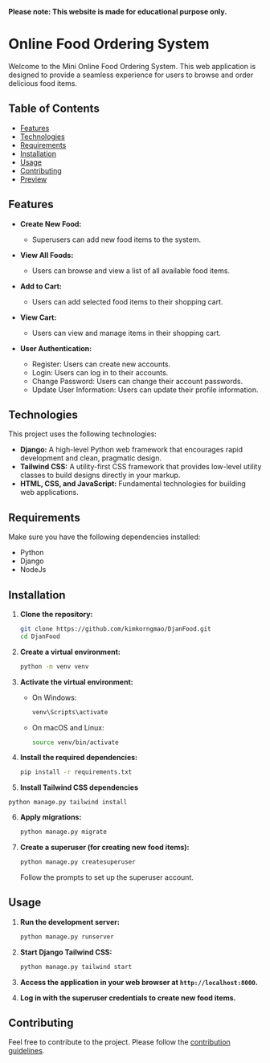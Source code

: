 **Please note: This website is made for educational purpose only.**

# Online Food Ordering System

Welcome to the Mini Online Food Ordering System. This web application is designed to provide a seamless experience for users to browse and order delicious food items.

## Table of Contents

- [Features](#features)
- [Technologies](#technologies)
- [Requirements](#requirements)
- [Installation](#installation)
- [Usage](#usage)
- [Contributing](#contributing)
- [Preview](#preview)

## Features

- **Create New Food:**
  - Superusers can add new food items to the system.

- **View All Foods:**
  - Users can browse and view a list of all available food items.

- **Add to Cart:**
  - Users can add selected food items to their shopping cart.

- **View Cart:**
  - Users can view and manage items in their shopping cart.

- **User Authentication:**
  - Register: Users can create new accounts.
  - Login: Users can log in to their accounts.
  - Change Password: Users can change their account passwords.
  - Update User Information: Users can update their profile information.

## Technologies

This project uses the following technologies:

- **Django:** A high-level Python web framework that encourages rapid development and clean, pragmatic design.
- **Tailwind CSS:** A utility-first CSS framework that provides low-level utility classes to build designs directly in your markup.
- **HTML, CSS, and JavaScript:** Fundamental technologies for building web applications.

## Requirements

Make sure you have the following dependencies installed:

- Python
- Django
- NodeJs

## Installation

1. **Clone the repository:**

   ```bash
   git clone https://github.com/kimkorngmao/DjanFood.git
   cd DjanFood
   ```

2. **Create a virtual environment:**

   ```bash
   python -m venv venv
   ```

3. **Activate the virtual environment:**

   - On Windows:

     ```bash
     venv\Scripts\activate
     ```

   - On macOS and Linux:

     ```bash
     source venv/bin/activate
     ```

4. **Install the required dependencies:**

   ```bash
   pip install -r requirements.txt
   ```

5. **Install Tailwind CSS dependencies**
```
python manage.py tailwind install
```

6. **Apply migrations:**

   ```bash
   python manage.py migrate
   ```

7. **Create a superuser (for creating new food items):**

   ```bash
   python manage.py createsuperuser
   ```

   Follow the prompts to set up the superuser account.

## Usage

1. **Run the development server:**

   ```bash
   python manage.py runserver
   ```

2. **Start Django Tailwind CSS:**

   ```bash
   python manage.py tailwind start
   ```

3. **Access the application in your web browser at `http://localhost:8000`.**

4. **Log in with the superuser credentials to create new food items.**

## Contributing

Feel free to contribute to the project. Please follow the [contribution guidelines](CONTRIBUTING.md).